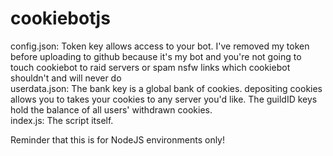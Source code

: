 # cookiebotjs
config.json: Token key allows access to your bot. I've removed my token before uploading to github because it's my bot and you're not going to touch cookiebot to raid servers or spam nsfw links which cookiebot shouldn't and will never do
<br/>userdata.json: The bank key is a global bank of cookies. depositing cookies allows you to takes your cookies to any server you'd like. The guildID keys hold the balance of all users' withdrawn cookies.
<br/>index.js: The script itself.

Reminder that this is for NodeJS environments only!
